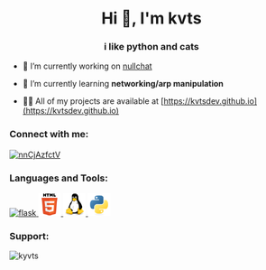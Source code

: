 <h1 align="center">Hi 👋, I'm kvts</h1>
<h3 align="center">i like python and cats</h3>

- 🔭 I’m currently working on [nullchat](https://kvtsdev.github.io)

- 🌱 I’m currently learning **networking/arp manipulation**

- 👨‍💻 All of my projects are available at [https://kvtsdev.github.io](https://kvtsdev.github.io)

<h3 align="left">Connect with me:</h3>
<p align="left">
<a href="https://discord.gg/nnCjAzfctV" target="blank"><img align="center" src="https://raw.githubusercontent.com/rahuldkjain/github-profile-readme-generator/master/src/images/icons/Social/discord.svg" alt="nnCjAzfctV" height="30" width="40" /></a>
</p>

<h3 align="left">Languages and Tools:</h3>
<p align="left"> <a href="https://flask.palletsprojects.com/" target="_blank" rel="noreferrer"> <img src="https://www.vectorlogo.zone/logos/pocoo_flask/pocoo_flask-icon.svg" alt="flask" width="40" height="40"/> </a> <a href="https://www.w3.org/html/" target="_blank" rel="noreferrer"> <img src="https://raw.githubusercontent.com/devicons/devicon/master/icons/html5/html5-original-wordmark.svg" alt="html5" width="40" height="40"/> </a> <a href="https://www.linux.org/" target="_blank" rel="noreferrer"> <img src="https://raw.githubusercontent.com/devicons/devicon/master/icons/linux/linux-original.svg" alt="linux" width="40" height="40"/> </a> <a href="https://www.python.org" target="_blank" rel="noreferrer"> <img src="https://raw.githubusercontent.com/devicons/devicon/master/icons/python/python-original.svg" alt="python" width="40" height="40"/> </a> </p>

<h3 align="left">Support:</h3>
<p><a href="https://ko-fi.com/kyvts"> <img align="left" src="https://cdn.ko-fi.com/cdn/kofi3.png?v=3" height="50" width="210" alt="kyvts" /></a></p><br><br>

